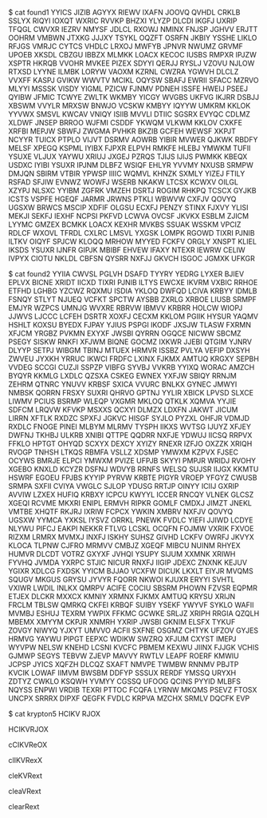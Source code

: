 $ cat found1
YYICS JIZIB AGYYX RIEWV IXAFN JOOVQ QVHDL CRKLB SSLYX RIQYI IOXQT WXRIC RVVKP BHZXI YLYZP DLCDI IKGFJ UXRIP TFQGL CWVXR IEZRV NMYSF JDLCL RXOWJ NMINX FNJSP JGHVV ERJTT OOHRM VMBWN JTXKG JJJXY TSYKL OQZFT OSRFN JKBIY YSSHE LIKLO RFJGS VMRJC CYTCS VHDLC LRXOJ MWFYB JPNVR NWUMZ GRVMF UPOEB XKSDL CBZGU IBBZX MLMKK LOACX KECOC IUSBS RMPXR IPJZW XSPTR HKRQB VVOHR MVKEE PIZEX SDYYI QERJJ RYSLJ VZOVU NJLOW RTXSD LYYNE ILMBK LORYW VAOXM KZRNL CWZRA YGWVH DLCLZ VVXFF KASPJ GVIKW WWVTV MCIKL OQYSW SBAFJ EWRII SFACC MZRVO MLYYI MSSSK VISDY YIGML PZICW FJNMV PDNEH ISSFE HWEIJ PSEEJ QYIBW JFMIC TCWYE ZWLTK WKMBY YICGY WVGBS UKFVG IKJRR DSBJJ XBSWM VVYLR MRXSW BNWJO VCSKW KMBYY IQYYW UMKRM KKLOK YYVWX SMSVL KWCAV VNIQY ISIIB MVVLI DTIIC SGSRX EVYQC CDLMZ XLDWF JNSEP BRROO WJFMI CSDDF YKWQM VLKWM KKLOV CXKFE XRFBI MEPJW SBWFJ ZWGMA PVHKR BKZIB GCFEH WEWSF XKPJT NCYYR TUICX PTPLO VIJVT DSRMV AOWRB YIBIR MVWER QJKWK RBDFY MELSF XPEGQ KSPML IYIBX FJPXR ELPVH RMKFE HLEBJ YMWKM TUFII YSUXE VLJUX YAYWU XRIUJ JXGEJ PZRQS TJIJS IJIJS PWMKK KBEQX USDXC IYIBI YSUXR IPJNM DLBFZ WSIQF EHLYR YVVMY NXUSB SRMPW DMJQN SBIRM VTBIR YPWSP IIIIC WQMVL KHNZK SXMLY YIZEJ FTILY RSFAD SFJIW EVNWZ WOWFJ WSERB NKAKW LTCSX KCWXV OILGL XZYPJ NLSXC YYIBM ZGFRK VMZEH DSRTJ ROGIM RHKPQ TCSCX GYJKB ICSTS VSPFE HGEQF JARMR JRWNS PTKLI WBWVW CXFJV QOVYQ UGSXW BRWCS MSCIP XDFIF OLGSU ECXFJ PENZY STINX FJXVY YLISI MEKJI SEKFJ IEXHF NCPSI PKFVD LCWVA OVCSF JKVKX ESBLM ZJICM LYYMC GMZEX BCMKK LOACX KEXHR MVKBS SSUAK WSSKM VPCIZ RDLCF WXOVL TFRDL CXLRC LMSVL YXGSK LOMPK RGOWD TIXRI PJNIB ILTKV OIQYF SPJCW KLOQQ MRHOW MYYED FCKFV ORGLY XNSPT KLIEL IKSDS YSUXR IJNFR GIPJK MBIBF EHVEW IFAXY NTEXR IEWRW CELIW IVPYX CIOTU NKLDL CBFSN QYSRR NXFJJ GKVCH ISGOC JGMXK UFKGR

$ cat found2
YYIIA CWVSL PGLVH DSAFD TYYRY YEDRG LYXER BJIEV EPLVX BICNE XRIDT IICXD TIXRI PJNIB ILTYS EWCXE IKVRM VXBIC RRHOE ETFHD LGHBG YZCWZ RQXMU ISDIA YKLOQ DWFQD LCIVA KRBYY IDMLB FSNQY STLYT NJUEQ VCFKT SPCTW AYSBB ZXRLG XRBOE LIUSB SRMPF EMJYR WZPCS UMNJG WVXRE RBRVW IBMVV KRBRR HOLCW WIOPJ JJWVS LJCCC LCFEH DSRTR XOXFJ CECXM KKLOM PGIIK HYSUR YAQMV HSHLT KOXSU BYEDX FJPAY YJIUS PSPGI IKODF JXSJW TLASW FXRMN XFJCM YRGBZ PVKMN EXYXF JWSBI QYRRN OGQCE NICWW SBCMZ PSEGY SISKW RNKFI XFJWM BIQNE GOCMZ IXKWR JJEBI QTGIM YJNRV DLYYP SETPJ WIBGM TBINJ MTUEX HRMVR ISSBZ PVLYA VEFIP DXSYH ZWVEU JYXKH YRRUC IKWCI FRDFC LXINX FJKMX AMTUQ KRGXY SEPBH VVDEG SCCGI CUZJI SSPZP VIBFG SYVBJ VVKRB YYIXQ WORAC AMZCH BYQYR KKMLG LXDLC QZSXA CSKEG EWNEX YXFJW SBIQY RRNJM ZEHRM QTNRC YNUVV KRBSF SXICA VVURC BNLKX GYNEC JMWYI NMBSK QORRN FRSXY SUXRI QHRVO GPTNJ YYLIR XBICK LPVSD SLXCE LIWMV PCIUS BSRMP WLEQP VXGMR MKLOQ QTKLK XQMVA YYJIE SDFCM LRQVW KFVKP MSXXS QCXYI DLMZX LDXFN JAKWT JICUM LIRRN XFTLK RXDZC SPXFJ JGKVC HISGF SYJLO PYZXL OHFJR VDMJD RXDLC FNOGE PINEI MLBYM MLRMV TYSPH IIKXS WVTSG IJUYZ XFJEY DWFNJ TKHBJ ULKRB XNIBI QTTPE QQDRR NXFJE YDWUJ IICSQ RRPVX FFKLO HPTGT OHYQD SCXYX DEXCY XYIZY RNEXR IZFJO OXZZK XRIQH RVOGP TNHSH LTKQS RBMFA VSLLZ XDSMP YMWXM KZPVX FJSEC OCYWS BMRJE ELPCI YMWXM PVIZE UFPJB SKYYI PMPJR WRIDJ RVOHY XGEBO KNXLD KCYZR DSFNJ WDVYB RRNFS WELSQ SUJSR IIJGX KKMTU HSWRF EGOEU FPJBS KYYIP PYRVW KRBTE PIGYR VROEP YFGYZ CWUSB SRMPA SXFII CVIYA VWGLC SJLOP YDUSG RRTJP OINYY ICIIJ GXRIP AVVIW LZXEX HUFIQ KRBXY ICPCU KWYYL ICCER RNCQY VLNEK GLCSZ XGEQI RCVME MKXRI ENIPL ERMVH RIPKR GOMLF CMDXJ JIMZT JNEKL VMTBE XHQTF RKJRJ IXRIW FCPCX YWKIN XMBRV NXFJV QOVYQ UGSXW YYMCA YXKSL IYSVZ ORRKL PNEWK FVDLC YIEFI JJIWD LCDYE NLYWU PIFCJ EAKPI NEKKR FTLVG LCSKL OCQFN FOJMW VXRIK FXVOE RIZXM LRMRX MVMXJ INXFJ ISKHY SUHSZ GIVHD LCKFV OWRFJ JKVYX KLOCA TLPNW CJFRO MRMVV CMBJZ XGEQF MIBCU NUINM RHYEX HUMVR DLCDT VOTRZ GXYXF JVHQI YSUPY SIJUM XXMNK XRIWH FYVHQ JVMDA YXRPC STJIC NICUR RNXFJ IIGIP JDEXC ZNXNK KEJUV YGIXR XDLCG FXDSK YYICM BJJAO VCXFW DICUK LKXLT EIYJR MVQMS SQUGV MKGUS GRYSU JYVYR FQORR NKWOI KJUXR ERYYI SVHTL VXIWR LWDIL INLKX QMRPV ACIFE COCIU SBSRM PHOWN FZVSR EQPMR ETJEX DLCKR MXXCX KMNIY XRMNX FJKMX AMTUQ KRYSU XRIJN FRCLM TBLSW QMRKQ CKFEI KRBQF SUIBY YSEKF YWYVF SYKLO WAFII MVMBJ ESHUJ TEXRM YWPIX FFKMC GCWKE SRLJZ XRIPH RRGIA QZQLH MBEMX XMYYM CKPJR XNMRH YXRIP JWSBI GKNIM ELSFX TYKUF ZOVGY NIWYQ YJXYT UMVVO ACFII SXFNE OSGMZ CHTYK UFZOV GYJES HRMVG YAYWU PIPGT EEPXC WDIKW SWZRQ XFJUM CXYST IMEPJ WYVPW NELSW KNEHD LCSNI KVCFC PBMEM KEXWU JIINX FJJGK VCHIS GJMWP SEGYS TEBVW ZJEVP MAVVY RWTLV LEAPF ROERF KMWIU JCPSP JYICS XQFZH DLCQZ SXAFT NMVPE TWMBW RNNMV PBJTP KVCIK LOWAF IIMVM BWSBM DDFYP SSSUX RERDF YMSSQ URYXH ZDTYZ CWKLO KSQWH YVMYY CGSSQ UFOOG QCINS PYYID MLBFS NQYSS ENPWI VRDIB TEXRI PTTOC FCQFA LYRNW MKQMS PSEVZ FTOSX UNCPX SRRRX DIPXF QEGFK FVDLC KRPVA MZCHX SRMLV DQCFK EVP

$ cat krypton5 
HCIKV RJOX

HCIKVRJOX

cCIKVReOX

clIKVRexX

cleKVRext

cleaVRext

clearRext
